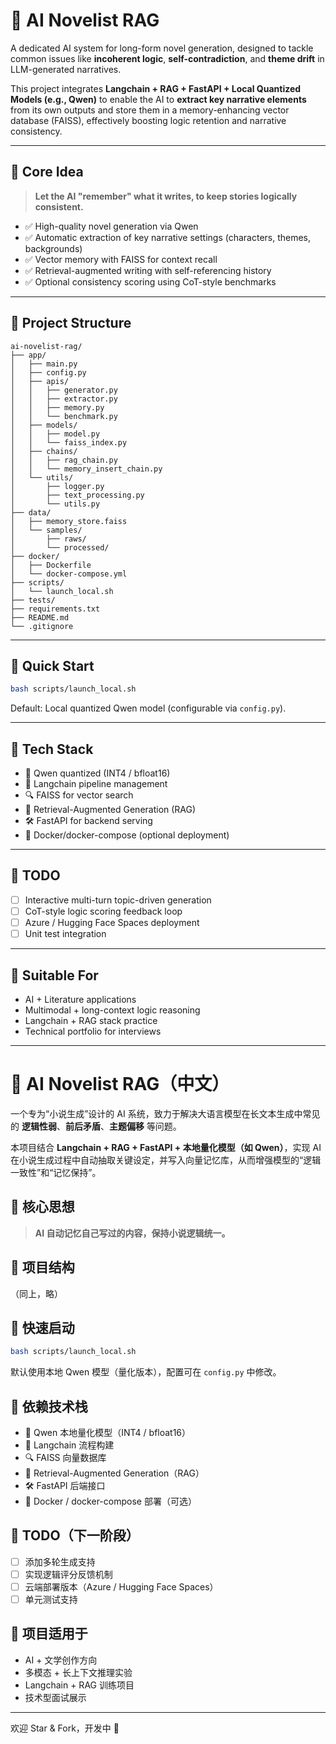# 🧠 AI Novelist RAG

A dedicated AI system for long-form novel generation, designed to tackle common issues like **incoherent logic**, **self-contradiction**, and **theme drift** in LLM-generated narratives.

This project integrates **Langchain + RAG + FastAPI + Local Quantized Models (e.g., Qwen)** to enable the AI to **extract key narrative elements** from its own outputs and store them in a memory-enhancing vector database (FAISS), effectively boosting logic retention and narrative consistency.

---

## 🧩 Core Idea

> **Let the AI "remember" what it writes, to keep stories logically consistent.**

- ✅ High-quality novel generation via Qwen
- ✅ Automatic extraction of key narrative settings (characters, themes, backgrounds)
- ✅ Vector memory with FAISS for context recall
- ✅ Retrieval-augmented writing with self-referencing history
- ✅ Optional consistency scoring using CoT-style benchmarks

---

## 📂 Project Structure

```
ai-novelist-rag/
├── app/
│   ├── main.py
│   ├── config.py
│   ├── apis/
│   │   ├── generator.py
│   │   ├── extractor.py
│   │   ├── memory.py
│   │   └── benchmark.py
│   ├── models/
│   │   ├── model.py
│   │   └── faiss_index.py
│   ├── chains/
│   │   ├── rag_chain.py
│   │   └── memory_insert_chain.py
│   └── utils/
│       ├── logger.py
│       ├── text_processing.py
│       └── utils.py
├── data/
│   ├── memory_store.faiss
│   └── samples/
│       ├── raws/
│       └── processed/
├── docker/
│   ├── Dockerfile
│   └── docker-compose.yml
├── scripts/
│   └── launch_local.sh
├── tests/
├── requirements.txt
├── README.md
└── .gitignore
```

---

## 🚀 Quick Start

```bash
bash scripts/launch_local.sh
```

Default: Local quantized Qwen model (configurable via `config.py`).

---

## 📌 Tech Stack

- 🤖 Qwen quantized (INT4 / bfloat16)
- 🧱 Langchain pipeline management
- 🔍 FAISS for vector search
- 🔁 Retrieval-Augmented Generation (RAG)
- 🛠️ FastAPI for backend serving
- 🐳 Docker/docker-compose (optional deployment)

---

## 📌 TODO

- [ ] Interactive multi-turn topic-driven generation
- [ ] CoT-style logic scoring feedback loop
- [ ] Azure / Hugging Face Spaces deployment
- [ ] Unit test integration

---

## 🧠 Suitable For

- AI + Literature applications
- Multimodal + long-context logic reasoning
- Langchain + RAG stack practice
- Technical portfolio for interviews

---

# 🧠 AI Novelist RAG（中文）

一个专为“小说生成”设计的 AI 系统，致力于解决大语言模型在长文本生成中常见的 **逻辑性弱**、**前后矛盾**、**主题偏移** 等问题。

本项目结合 **Langchain + RAG + FastAPI + 本地量化模型（如 Qwen）**，实现 AI 在小说生成过程中自动抽取关键设定，并写入向量记忆库，从而增强模型的“逻辑一致性”和“记忆保持”。

## 🧩 核心思想

> **AI 自动记忆自己写过的内容，保持小说逻辑统一。**

## 📂 项目结构

（同上，略）

## 🚀 快速启动

```bash
bash scripts/launch_local.sh
```

默认使用本地 Qwen 模型（量化版本），配置可在 `config.py` 中修改。

## 📌 依赖技术栈

- 🤖 Qwen 本地量化模型（INT4 / bfloat16）
- 🧱 Langchain 流程构建
- 🔍 FAISS 向量数据库
- 🔁 Retrieval-Augmented Generation（RAG）
- 🛠️ FastAPI 后端接口
- 🐳 Docker / docker-compose 部署（可选）

## 📌 TODO（下一阶段）

- [ ] 添加多轮生成支持
- [ ] 实现逻辑评分反馈机制
- [ ] 云端部署版本（Azure / Hugging Face Spaces）
- [ ] 单元测试支持

## 🧠 项目适用于

- AI + 文学创作方向
- 多模态 + 长上下文推理实验
- Langchain + RAG 训练项目
- 技术型面试展示

---

欢迎 Star & Fork，开发中 🚧
